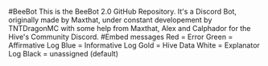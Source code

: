#BeeBot
This is the BeeBot 2.0 GitHub Repository.
It's a Discord Bot, originally made by Maxthat, under constant developement by TNTDragonMC with some help from Maxthat, Alex and Calphador for the Hive's Community Discord.
#Embed messages
Red = Error
Green = Affirmative Log
Blue = Informative Log
Gold = Hive Data
White = Explanator Log
Black = unassigned (default)
